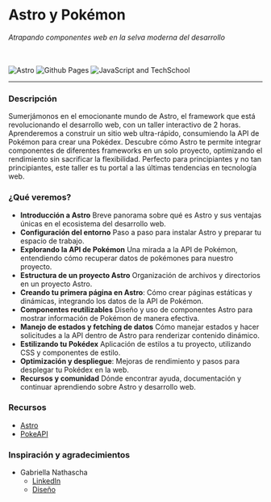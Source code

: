 <h1>Astro y Pokémon</h1>
<i>Atrapando componentes web en la selva moderna del desarrollo</i>

<br />
<br />
<br />

![Astro](https://img.shields.io/badge/Desarrollado%20con-Astro-e73bba?logo=astro) ![Github Pages](https://img.shields.io/badge/Hospedado%20en-Github%20Pages-102e3e?logo=vercel) ![JavaScript and TechSchool](https://img.shields.io/badge/En%20colaboración%20con-JSChile%20y%20TechSchool-fbe502)

---

### Descripción

Sumerjámonos en el emocionante mundo de Astro, el framework que está revolucionando el desarrollo web, con un taller interactivo de 2 horas. Aprenderemos a construir un sitio web ultra-rápido, consumiendo la API de Pokémon para crear una Pokédex. Descubre cómo Astro te permite integrar componentes de diferentes frameworks en un solo proyecto, optimizando el rendimiento sin sacrificar la flexibilidad. Perfecto para principiantes y no tan principiantes, este taller es tu portal a las últimas tendencias en tecnología web.

### ¿Qué veremos?

- **Introducción a Astro**
  Breve panorama sobre qué es Astro y sus ventajas únicas en el ecosistema del desarrollo web.
- **Configuración del entorno**
  Paso a paso para instalar Astro y preparar tu espacio de trabajo.
- **Explorando la API de Pokémon**
  Una mirada a la API de Pokémon, entendiendo cómo recuperar datos de pokémones para nuestro proyecto.
- **Estructura de un proyecto Astro**
  Organización de archivos y directorios en un proyecto Astro.
- **Creando tu primera página en Astro**:
  Cómo crear páginas estáticas y dinámicas, integrando los datos de la API de Pokémon.
- **Componentes reutilizables**
  Diseño y uso de componentes Astro para mostrar información de Pokémon de manera efectiva.
- **Manejo de estados y fetching de datos**
  Cómo manejar estados y hacer solicitudes a la API dentro de Astro para renderizar contenido dinámico.
- **Estilizando tu Pokédex**
  Aplicación de estilos a tu proyecto, utilizando CSS y componentes de estilo.
- **Optimización y despliegue**:
  Mejoras de rendimiento y pasos para desplegar tu Pokédex en la web.
- **Recursos y comunidad**
  Dónde encontrar ayuda, documentación y continuar aprendiendo sobre Astro y desarrollo web.

### Recursos

- [Astro](https://docs.astro.build/en/getting-started/)
- [PokeAPI](https://pokeapi.co/)

### Inspiración y agradecimientos

- Gabriella Nathascha
  - [LinkedIn](https://www.linkedin.com/in/gabriellanathascha/)
  - [Diseño](https://dribbble.com/shots/19222008-Mobile-app-Pok-dex-Pokemon/attachments/14375377?mode=media)
